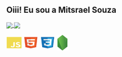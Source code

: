 ## Oiii! Eu sou a Mitsrael Souza
<a href="https://github.com/M-its">
  <img align="center" height="180em" src="https://github-readme-stats-eight-theta.vercel.app/api?username=M-its&show_icons=true&theme=react"/>
</a>
<a href="https://github.com/M-its">
  <img align="center" height="180em" src="https://github-readme-stats.vercel.app/api/top-langs/?username=M-its&layout=compact&langs_count=8&theme=react"/>
</a>

<div style="display: inline_block"><br>
  <img align="center" alt="Js" height="30" width="40" src="https://raw.githubusercontent.com/devicons/devicon/master/icons/javascript/javascript-plain.svg">
  <img align="center" alt="HTML" height="30" width="40" src="https://raw.githubusercontent.com/devicons/devicon/master/icons/html5/html5-original.svg">
  <img align="center" alt="CSS" height="30" width="40" src="https://raw.githubusercontent.com/devicons/devicon/master/icons/css3/css3-original.svg">
  <img align="center" alt="nodejs" width="30" height="40" src="https://raw.githubusercontent.com/devicons/devicon/master/icons/nodejs/nodejs-original.svg"/>
</div>
  
